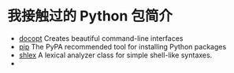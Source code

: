 # 我接触过的 Python 包简介

- [docopt](https://github.com/docopt/docopt) Creates beautiful command-line interfaces
- [pip](https://github.com/pypa/pip) The PyPA recommended tool for installing Python packages
- [shlex](https://docs.python.org/3/library/shlex.html) A lexical analyzer class for simple shell-like syntaxes.
-
